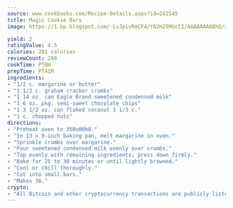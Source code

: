 ```yaml
---
source: www.cookbooks.com/Recipe-Details.aspx?id=242545
title: Magic Cookie Bars
image: https://1.bp.blogspot.com/-LvJpivRmCF4/YA2H25MUcCI/AAAAAAAABhQ/xgndXuMf7Zopp5S4RExCblnSp5YGujfSQCLcBGAsYHQ/s320/8.png

yield: 2
ratingValue: 4.5
calories: 201 calories
reviewCount: 298
cookTime: PT0H
prepTime: PT41M
ingredients:
- "1/2 c. margarine or butter"
- "1 1/2 c. graham cracker crumbs"
- "1 14 oz. can Eagle Brand sweetened condensed milk"
- "1 6 oz. pkg. semi-sweet chocolate chips"
- "1 3 1/2 oz. can flaked coconut 1 1/3 c."
- "1 c. chopped nuts"
directions:
- "Preheat oven to 350u00b0."
- "In 13 x 9-inch baking pan, melt margarine in oven."
- "Sprinkle crumbs over margarine."
- "Pour sweetened condensed milk evenly over crumbs."
- "Top evenly with remaining ingredients; press down firmly."
- "Bake for 25 to 30 minutes or until lightly browned."
- "Cool or chill thoroughly."
- "Cut into small bars."
- "Makes 36."
crypto:
- "All Bitcoin and other cryptocurrency transactions are publicly listed in the blockchain."
---
```

